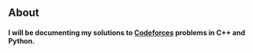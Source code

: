 ## About
#### I will be documenting my solutions to [Codeforces] problems in C++ and Python.




[Codeforces]: http://codeforces.com/
